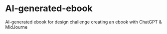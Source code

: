 # AI-generated-ebook
AI-generated ebook for design challenge creating an ebook with ChatGPT &amp; MidJourne
